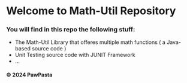 # Welcome to Math-Util Repository
### You will find in this repo the following stuff:
* The Math-Util Library that offeres multiple math functions ( a Java-based source code )
* Unit Testing source code with JUNIT Framework
* ...

#### © 2024 PawPasta